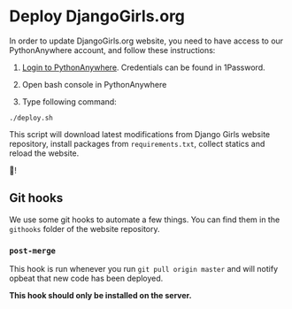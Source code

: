 # Deploy DjangoGirls.org

In order to update DjangoGirls.org website, you need to have access to our PythonAnywhere account, and follow these instructions:

1. [Login to PythonAnywhere](https://www.pythonanywhere.com/user/djangogirls2/consoles/). Credentials can be found in 1Password.

2. Open bash console in PythonAnywhere

3. Type following command:

```
./deploy.sh
```

This script will download latest modifications from Django Girls website repository, install packages from `requirements.txt`, collect statics and reload the website.

:tada:!

## Git hooks

We use some git hooks to automate a few things. You can find them in the
`githooks` folder of the website repository.

### `post-merge`

This hook is run whenever you run `git pull origin master` and will notify
opbeat that new code has been deployed.

**This hook should only be installed on the server.**
